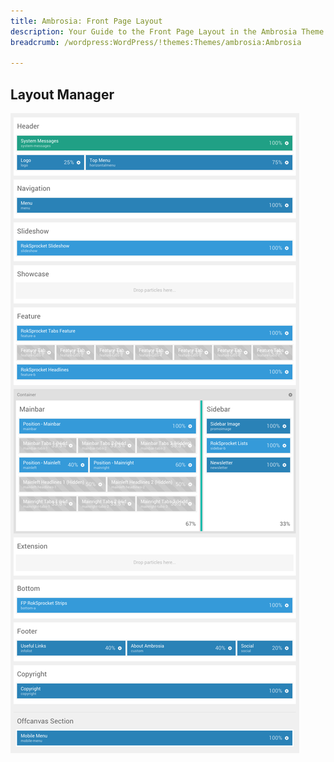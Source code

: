 ```yaml
---
title: Ambrosia: Front Page Layout
description: Your Guide to the Front Page Layout in the Ambrosia Theme for WordPress
breadcrumb: /wordpress:WordPress/!themes:Themes/ambrosia:Ambrosia

---
```


Layout Manager
-----

![positions](assets/outline_home.png)

